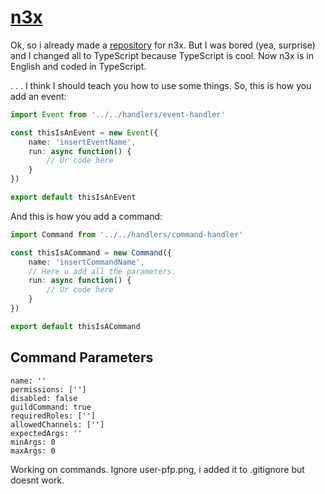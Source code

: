 # [n3x](https://github.com/ItsAmex/n3x/blob/main/github/banner.png)

Ok, so i already made a [repository](https://github.com/ItsAmex/n3x) for n3x. But I was bored (yea, surprise) and I changed all to TypeScript because TypeScript is cool. Now n3x is in English and coded in TypeScript.

. . . I think I should teach you how to use some things.
So, this is how you add an event:

```ts
import Event from '../../handlers/event-handler'

const thisIsAnEvent = new Event({
    name: 'insertEventName',
    run: async function() {
        // Ur code here
    }
})

export default thisIsAnEvent
```

And this is how you add a command:
```ts
import Command from '../../handlers/command-handler'

const thisIsACommand = new Command({
    name: 'insertCommandName',
    // Here u add all the parameters.
    run: async function() {
        // Ur code here
    }
})

export default thisIsACommand
```

## Command Parameters

```
name: ''
permissions: ['']
disabled: false
guildCommand: true
requiredRoles: ['']
allowedChannels: ['']
expectedArgs: ''
minArgs: 0
maxArgs: 0
```

Working on commands.
Ignore user-pfp.png, i added it to .gitignore but doesnt work.